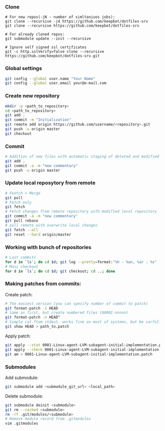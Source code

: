 ### Clone
```
# For new repos(-jN - number of simltaniuos jobs):
git clone --recursive -j4 https://github.com/keepbot/dotfiles-srv
git clone --recursive https://github.com/keepbot/dotfiles-srv

# For already cloned repos:
git submodule update --init --recursive

# Ignore self signed ssl certificates
git -c http.sslVerify=false clone --recursive https://github.com/keepbot/dotfiles-srv.git
```

### Global settings
```bash
git config --global user.name "Your Name"
git config --global user.email your@e-mail.com
```
### Create new repository
```bash
mkdir -p <path_to_repository>
cd <path_to_repository>
git add .
git commit -m "Initialization"
git remote add origin https://github.com/username/<repository>.git
git push -u origin master
git checkout 
```
### Commit
```bash
# Addition of new files with automatic staging of deleted and modified files
git add .
git commit -a -m "new commentary"
git push -u origin master
```
### Update local reposytory from remote
```bash
# Fentch + Merge
git pull
# Fetch only
git fetch
# Fetch changes from remote repository with modified local repository
git commit -a -m "new commentary"
git pull rebase
# pull remote with overwrite local changes
git fetch --all
git reset --hard origin/master
```
### Working with bunch of  repositories
```bash
# Last commits
for d in `ls`; do cd $d; git log --pretty=format:"%h - %an, %ar : %s" -1; cd ..; done
# Mass checkout
for d in `ls`; do cd $d; git checkout; cd ..; done
```

### Making patches from commits:
Create patch:
```bash
# The easiest version (you can specify number of commit to patch) 
git format-patch -1 HEAD
# Same as first, but create numbered files (00001-nnnnn)
git format-patch -n HEAD^
# Simple cat ftom stdout, works fine on most of systems, but be carfull, if you have customized terminal (color tags, special symbols, etc.)
git show HEAD > path_to.patch
```
Apply patch:
```bash
git apply --stat 0001-Linux-agent-LVM-subagent-initial-implementation.patch
git apply --check 0001-Linux-agent-LVM-subagent-initial-implementation.patch
git am < 0001-Linux-agent-LVM-subagent-initial-implementation.patch
```

### Submodules
Add submodule:
```bash
git submodule add <submodule_git_url> <local_path>
```
Delete submodule:
```bash
git submodule deinit <submodule>    
git rm --cached <submodule>
rm -rf .git/modules/<submodule>
# Remove module record from .gitmodules
vim .gitmodules
```



